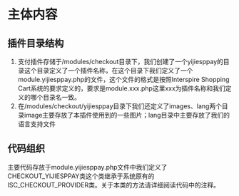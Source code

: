 # 主体内容

## 插件目录结构

1. 支付插件存储于/modules/checkout目录下，我们创建了一个yijiesppay的目录这个目录定义了一个插件名称，在这个目录下我们定义了一个module.yijiesppay.php的文件，这个文件的格式是按照Interspire Shopping Cart系统的要求定义的，要求是module.xxx.php这里xxx为插件名称和我们定义的哪个目录名一致。
1. 在/modules/checkout/yijiesppay目录下我们还定义了images、lang两个目录image主要存放了本插件使用到的一些图片；lang目录中主要存放了我们的语言支持文件

## 代码组织

主要代码存放于module.yijiesppay.php文件中我们定义了CHECKOUT_YIJIESPPAY类这个类继承于系统原有的ISC_CHECKOUT_PROVIDER类。关于本类的方法请详细阅读代码中的注释。
